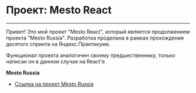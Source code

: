 # Проект: Mesto React
---
Привет! Это мой проект "Mesto React", который является продолжением проекта "Mesto Russia". Разработка проделана в рамках прохождения десятого спринта на Яндекс.Практикуме.

Функционал проекта аналогичен своему предшественнику, только написан он в данном случае на React'e

**Mesto Russia**

* [Ссылка на проект Mesto Russia](https://evgboch.github.io/mesto/)
